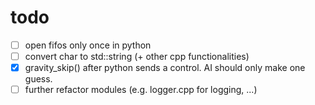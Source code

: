 # todo

- [ ] open fifos only once in python
- [ ] convert char to std::string (+ other cpp functionalities)
- [x] gravity_skip() after python sends a control. AI should only make one guess.
- [ ] further refactor modules (e.g. logger.cpp for logging, ...)
